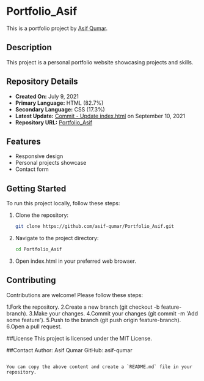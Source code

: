 # Portfolio_Asif

This is a portfolio project by [Asif Qumar](https://github.com/asif-qumar).

## Description

This project is a personal portfolio website showcasing projects and skills.

## Repository Details

- **Created On:** July 9, 2021
- **Primary Language:** HTML (82.7%)
- **Secondary Language:** CSS (17.3%)
- **Latest Update:** [Commit - Update index.html](https://github.com/asif-qumar/Portfolio_Asif/commit/1926482095ea194bcf84d99d22e4cf00ce91aa4f) on September 10, 2021
- **Repository URL:** [Portfolio_Asif](https://github.com/asif-qumar/Portfolio_Asif)

## Features

- Responsive design
- Personal projects showcase
- Contact form

## Getting Started

To run this project locally, follow these steps:

1. Clone the repository:
   ```sh
   git clone https://github.com/asif-qumar/Portfolio_Asif.git
2. Navigate to the project directory:
   ```sh
   cd Portfolio_Asif
3. Open index.html in your preferred web browser.

## Contributing
Contributions are welcome! Please follow these steps:

   1.Fork the repository.
   2.Create a new branch (git checkout -b feature-branch).
   3.Make your changes.
   4.Commit your changes (git commit -m 'Add some feature').
   5.Push to the branch (git push origin feature-branch).
   6.Open a pull request.

##License
This project is licensed under the MIT License.

##Contact
   Author: Asif Qumar
   GitHub: asif-qumar

```Code

You can copy the above content and create a `README.md` file in your repository.

